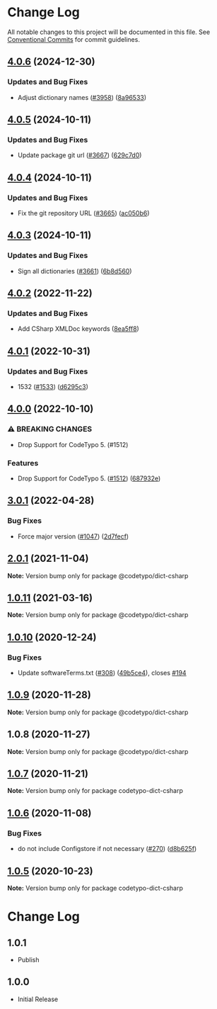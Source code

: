 # Change Log

All notable changes to this project will be documented in this file.
See [Conventional Commits](https://conventionalcommits.org) for commit guidelines.

## [4.0.6](https://github.com/khulnasoft/codetypo-dicts/compare/@codetypo/dict-csharp@4.0.5...@codetypo/dict-csharp@4.0.6) (2024-12-30)


### Updates and Bug Fixes

* Adjust dictionary names ([#3958](https://github.com/khulnasoft/codetypo-dicts/issues/3958)) ([8a96533](https://github.com/khulnasoft/codetypo-dicts/commit/8a96533bec21280103740868b81559437c413501))

## [4.0.5](https://github.com/khulnasoft/codetypo-dicts/compare/@codetypo/dict-csharp@4.0.4...@codetypo/dict-csharp@4.0.5) (2024-10-11)


### Updates and Bug Fixes

* Update package git url ([#3667](https://github.com/khulnasoft/codetypo-dicts/issues/3667)) ([629c7d0](https://github.com/khulnasoft/codetypo-dicts/commit/629c7d0a5e1bacad1d3874b1f8372edc3494ef97))

## [4.0.4](https://github.com/khulnasoft/codetypo-dicts/compare/@codetypo/dict-csharp@4.0.3...@codetypo/dict-csharp@4.0.4) (2024-10-11)


### Updates and Bug Fixes

* Fix the git repository URL ([#3665](https://github.com/khulnasoft/codetypo-dicts/issues/3665)) ([ac050b6](https://github.com/khulnasoft/codetypo-dicts/commit/ac050b697d57820109995e92fac5ccc32ced1723))

## [4.0.3](https://github.com/khulnasoft/codetypo-dicts/compare/@codetypo/dict-csharp@4.0.2...@codetypo/dict-csharp@4.0.3) (2024-10-11)


### Updates and Bug Fixes

* Sign all dictionaries ([#3661](https://github.com/khulnasoft/codetypo-dicts/issues/3661)) ([6b8d560](https://github.com/khulnasoft/codetypo-dicts/commit/6b8d560cf51a593458ce42bca415859f872cfc97))

## [4.0.2](https://github.com/khulnasoft/codetypo-dicts/compare/@codetypo/dict-csharp@4.0.1...@codetypo/dict-csharp@4.0.2) (2022-11-22)


### Updates and Bug Fixes

* Add CSharp XMLDoc keywords ([8ea5ff8](https://github.com/khulnasoft/codetypo-dicts/commit/8ea5ff8ace3157c094e1e131bacd380992d444ae))

## [4.0.1](https://github.com/khulnasoft/codetypo-dicts/compare/@codetypo/dict-csharp@4.0.0...@codetypo/dict-csharp@4.0.1) (2022-10-31)


### Updates and Bug Fixes

* 1532 ([#1533](https://github.com/khulnasoft/codetypo-dicts/issues/1533)) ([d6295c3](https://github.com/khulnasoft/codetypo-dicts/commit/d6295c3bc778985ff7e96dc49eaf880ce60bb925))

## [4.0.0](https://github.com/khulnasoft/codetypo-dicts/compare/@codetypo/dict-csharp@3.0.1...@codetypo/dict-csharp@4.0.0) (2022-10-10)


### ⚠ BREAKING CHANGES

* Drop Support for CodeTypo 5. (#1512)

### Features

* Drop Support for CodeTypo 5. ([#1512](https://github.com/khulnasoft/codetypo-dicts/issues/1512)) ([687932e](https://github.com/khulnasoft/codetypo-dicts/commit/687932e187e4bce87d7904e3a2e53dd6de6ac372))

## [3.0.1](https://github.com/khulnasoft/codetypo-dicts/compare/@codetypo/dict-csharp@2.0.1...@codetypo/dict-csharp@3.0.1) (2022-04-28)


### Bug Fixes

* Force major version ([#1047](https://github.com/khulnasoft/codetypo-dicts/issues/1047)) ([2d7fecf](https://github.com/khulnasoft/codetypo-dicts/commit/2d7fecf79ceecd352ef102a254a1cdd0626a910a))





## [2.0.1](https://github.com/khulnasoft/codetypo-dicts/compare/@codetypo/dict-csharp@1.0.11...@codetypo/dict-csharp@2.0.1) (2021-11-04)

**Note:** Version bump only for package @codetypo/dict-csharp





## [1.0.11](https://github.com/khulnasoft/codetypo-dicts/compare/@codetypo/dict-csharp@1.0.10...@codetypo/dict-csharp@1.0.11) (2021-03-16)

**Note:** Version bump only for package @codetypo/dict-csharp





## [1.0.10](https://github.com/khulnasoft/codetypo-dicts/compare/@codetypo/dict-csharp@1.0.9...@codetypo/dict-csharp@1.0.10) (2020-12-24)


### Bug Fixes

* Update softwareTerms.txt ([#308](https://github.com/khulnasoft/codetypo-dicts/issues/308)) ([49b5ce4](https://github.com/khulnasoft/codetypo-dicts/commit/49b5ce4a2436f3c99969d6425128d55f84c8a7fc)), closes [#194](https://github.com/khulnasoft/codetypo-dicts/issues/194)





## [1.0.9](https://github.com/khulnasoft/codetypo-dicts/compare/@codetypo/dict-csharp@1.0.8...@codetypo/dict-csharp@1.0.9) (2020-11-28)

**Note:** Version bump only for package @codetypo/dict-csharp





## 1.0.8 (2020-11-27)

**Note:** Version bump only for package @codetypo/dict-csharp





## [1.0.7](https://github.com/khulnasoft/codetypo-dicts/compare/codetypo-dict-csharp@1.0.6...codetypo-dict-csharp@1.0.7) (2020-11-21)

**Note:** Version bump only for package codetypo-dict-csharp

## [1.0.6](https://github.com/khulnasoft/codetypo-dicts/compare/codetypo-dict-csharp@1.0.5...codetypo-dict-csharp@1.0.6) (2020-11-08)

### Bug Fixes

- do not include Configstore if not necessary ([#270](https://github.com/khulnasoft/codetypo-dicts/issues/270)) ([d8b625f](https://github.com/khulnasoft/codetypo-dicts/commit/d8b625f2f42d5cc6c4a9390216ac1e5037886e44))

## [1.0.5](https://github.com/khulnasoft/codetypo-dicts/compare/codetypo-dict-csharp@1.0.4...codetypo-dict-csharp@1.0.5) (2020-10-23)

**Note:** Version bump only for package codetypo-dict-csharp

# Change Log

## 1.0.1

- Publish

## 1.0.0

- Initial Release
